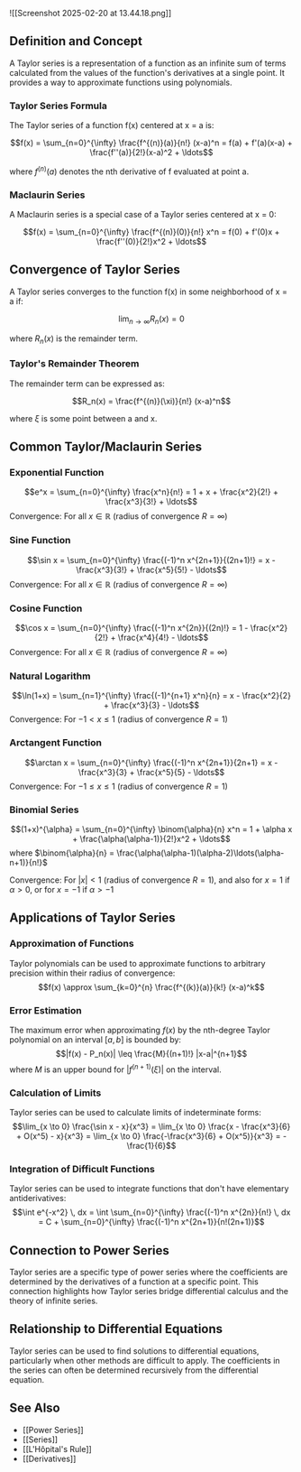 ---
---

![[Screenshot 2025-02-20 at 13.44.18.png]]

## Definition and Concept

A Taylor series is a representation of a function as an infinite sum of terms calculated from the values of the function's derivatives at a single point. It provides a way to approximate functions using polynomials.

### Taylor Series Formula

The Taylor series of a function f(x) centered at x = a is:

$$f(x) = \sum_{n=0}^{\infty} \frac{f^{(n)}(a)}{n!} (x-a)^n = f(a) + f'(a)(x-a) + \frac{f''(a)}{2!}(x-a)^2 + \ldots$$

where $f^{(n)}(a)$ denotes the nth derivative of f evaluated at point a.

### Maclaurin Series

A Maclaurin series is a special case of a Taylor series centered at x = 0:

$$f(x) = \sum_{n=0}^{\infty} \frac{f^{(n)}(0)}{n!} x^n = f(0) + f'(0)x + \frac{f''(0)}{2!}x^2 + \ldots$$

## Convergence of Taylor Series

A Taylor series converges to the function f(x) in some neighborhood of x = a if:

$$\lim_{n \to \infty} R_n(x) = 0$$

where $R_n(x)$ is the remainder term.

### Taylor's Remainder Theorem

The remainder term can be expressed as:

$$R_n(x) = \frac{f^{(n)}(\xi)}{n!} (x-a)^n$$

where $\xi$ is some point between a and x.

## Common Taylor/Maclaurin Series

### Exponential Function

$$e^x = \sum_{n=0}^{\infty} \frac{x^n}{n!} = 1 + x + \frac{x^2}{2!} + \frac{x^3}{3!} + \ldots$$
Convergence: For all $x \in \mathbb{R}$ (radius of convergence $R = \infty$)

### Sine Function

$$\sin x = \sum_{n=0}^{\infty} \frac{(-1)^n x^{2n+1}}{(2n+1)!} = x - \frac{x^3}{3!} + \frac{x^5}{5!} - \ldots$$
Convergence: For all $x \in \mathbb{R}$ (radius of convergence $R = \infty$)

### Cosine Function

$$\cos x = \sum_{n=0}^{\infty} \frac{(-1)^n x^{2n}}{(2n)!} = 1 - \frac{x^2}{2!} + \frac{x^4}{4!} - \ldots$$
Convergence: For all $x \in \mathbb{R}$ (radius of convergence $R = \infty$)

### Natural Logarithm

$$\ln(1+x) = \sum_{n=1}^{\infty} \frac{(-1)^{n+1} x^n}{n} = x - \frac{x^2}{2} + \frac{x^3}{3} - \ldots$$
Convergence: For $-1 < x \leq 1$ (radius of convergence $R = 1$)

### Arctangent Function

$$\arctan x = \sum_{n=0}^{\infty} \frac{(-1)^n x^{2n+1}}{2n+1} = x - \frac{x^3}{3} + \frac{x^5}{5} - \ldots$$
Convergence: For $-1 \leq x \leq 1$ (radius of convergence $R = 1$)

### Binomial Series

$$(1+x)^{\alpha} = \sum_{n=0}^{\infty} \binom{\alpha}{n} x^n = 1 + \alpha x + \frac{\alpha(\alpha-1)}{2!}x^2 + \ldots$$
where $\binom{\alpha}{n} = \frac{\alpha(\alpha-1)(\alpha-2)\ldots(\alpha-n+1)}{n!}$

Convergence: For $|x| < 1$ (radius of convergence $R = 1$), and also for $x = 1$ if $\alpha > 0$, or for $x = -1$ if $\alpha > -1$

## Applications of Taylor Series

### Approximation of Functions

Taylor polynomials can be used to approximate functions to arbitrary precision within their radius of convergence:
$$f(x) \approx \sum_{k=0}^{n} \frac{f^{(k)}(a)}{k!} (x-a)^k$$

### Error Estimation

The maximum error when approximating $f(x)$ by the nth-degree Taylor polynomial on an interval $[a, b]$ is bounded by:
$$|f(x) - P_n(x)| \leq \frac{M}{(n+1)!} |x-a|^{n+1}$$
where $M$ is an upper bound for $|f^{(n+1)}(\xi)|$ on the interval.

### Calculation of Limits

Taylor series can be used to calculate limits of indeterminate forms:
$$\lim_{x \to 0} \frac{\sin x - x}{x^3} = \lim_{x \to 0} \frac{x - \frac{x^3}{6} + O(x^5) - x}{x^3} = \lim_{x \to 0} \frac{-\frac{x^3}{6} + O(x^5)}{x^3} = -\frac{1}{6}$$

### Integration of Difficult Functions

Taylor series can be used to integrate functions that don't have elementary antiderivatives:
$$\int e^{-x^2} \, dx = \int \sum_{n=0}^{\infty} \frac{(-1)^n x^{2n}}{n!} \, dx = C + \sum_{n=0}^{\infty} \frac{(-1)^n x^{2n+1}}{n!(2n+1)}$$

## Connection to Power Series

Taylor series are a specific type of power series where the coefficients are determined by the derivatives of a function at a specific point. This connection highlights how Taylor series bridge differential calculus and the theory of infinite series.

## Relationship to Differential Equations

Taylor series can be used to find solutions to differential equations, particularly when other methods are difficult to apply. The coefficients in the series can often be determined recursively from the differential equation.

## See Also

- [[Power Series]]
- [[Series]]
- [[L'Hôpital's Rule]]
- [[Derivatives]]
